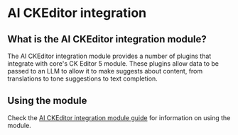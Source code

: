 # AI CKEditor integration
## What is the AI CKEditor integration module?
The AI CKEditor integration module provides a number of plugins that integrate
with core's CK Editor 5 module. These plugins allow data to be passed to an LLM
to allow it to make suggests about content, from translations to tone
suggestions to text completion.

## Using the module
Check the [AI CKEditor integration module guide](https://project.pages.drupalcode.org/ai/modules/ai_ckeditor/) for
information on using the module.
